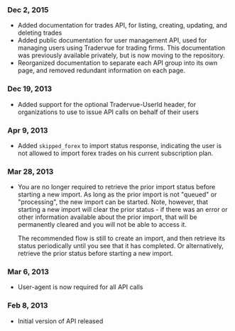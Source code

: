 ### Dec 2, 2015

- Added documentation for trades API, for listing, creating, updating, and deleting trades
- Added public documentation for user management API, used for managing users using
  Tradervue for trading firms. This documentation
  was previously available privately, but is now moving to the repository.
- Reorganized documentation to separate each API group into its own page, and removed
  redundant information on each page.

### Dec 19, 2013

- Added support for the optional Tradervue-UserId header, for organizations to use to
  issue API calls on behalf of their users


### Apr 9, 2013

- Added `skipped_forex` to import status response, indicating the user is not allowed to
  import forex trades on his current subscription plan.

### Mar 28, 2013

- You are no longer required to retrieve the prior import status before starting a new
  import. As long as the prior import is not "queued" or "processing", the new import
  can be started. Note, however, that starting a new import will clear the prior status -
  if there was an error or other information available about the prior import, that will
  be permanently cleared and you will not be able to access it.

  The recommended flow is still to create an import, and then retrieve its status periodically
  until you see that it has completed. Or alternatively, retrieve the prior status before starting a
  new import.

### Mar 6, 2013

- User-agent is now required for all API calls

### Feb 8, 2013

- Initial version of API released

